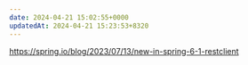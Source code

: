 ```yaml
---
date: 2024-04-21 15:02:55+0000
updatedAt: 2024-04-21 15:23:53+8320
---
```

https://spring.io/blog/2023/07/13/new-in-spring-6-1-restclient